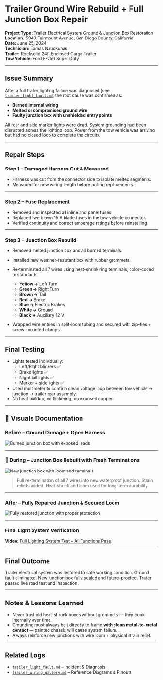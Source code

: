 # Trailer Ground Wire Rebuild + Full Junction Box Repair  
**Project Type:** Trailer Electrical System Ground & Junction Box Restoration  
**Location:** 5940 Fairmount Avenue, San Diego County, California  
**Date:** June 25, 2024  
**Technician:** Tomas Nauckunas  
**Trailer:** Rocksolid 24ft Enclosed Cargo Trailer  
**Tow Vehicle:** Ford F-250 Super Duty  

---

## Issue Summary

After a full trailer lighting failure was diagnosed (see [`trailer_light_fault.md`](https://github.com/tnauckunas/multi-domain_field_repair_logs/blob/7b1b5d0a2dd73f125dd35b2d2bf0351a40519ec0/trailer-wiring/trailer_light_fault.md), the root cause was confirmed as:
- **Burned internal wiring**
- **Melted or compromised ground wire**
- **Faulty junction box with unshielded entry points**

All rear and side marker lights were dead. System grounding had been disrupted across the lighting loop. Power from the tow vehicle was arriving but had no closed loop to complete the circuits.

---

## Repair Steps

### Step 1 – Damaged Harness Cut & Measured
- Harness was cut from the connector side to isolate melted segments.
- Measured for new wiring length before pulling replacements.

---

### Step 2 – Fuse Replacement
- Removed and inspected all inline and panel fuses.  
- Replaced two blown 15 A blade fuses in the tow‐vehicle connector.  
- Verified continuity and correct amperage ratings before reinstalling.

---

### Step 3 – Junction Box Rebuild
- Removed melted junction box and all burned terminals.  
- Installed new weather-resistant box with rubber grommets.  
- Re-terminated all 7 wires using heat-shrink ring terminals, color-coded to standard:
  - **Yellow →** Left Turn  
  - **Green →** Right Turn  
  - **Brown →** Tail  
  - **Red →** Brake  
  - **Blue →** Electric Brakes  
  - **White →** Ground  
  - **Black →** Auxiliary 12 V  

- Wrapped wire entries in split-loom tubing and secured with zip-ties + screw-mounted clamps.

---

## Final Testing

- Lights tested individually:
  - Left/Right blinkers ✅  
  - Brake lights ✅  
  - Night tail lights ✅  
  - Marker + side lights ✅  
- Used multimeter to confirm clean voltage loop between tow vehicle → junction → trailer rear assembly.
- No heat buildup, no flickering, no exposed copper.

---

## 📸 Visuals Documentation

### Before – Ground Damage + Open Harness  
![Burned junction box with exposed leads](https://github.com/tnauckunas/multi-domain_field_repair_logs/blob/main/assets/trailer-wiring/damaged_harness_exposed.jpg?raw=true)

---

### 🔧 During – Junction Box Rebuilt with Fresh Terminations  
![New junction box with loom and terminals](https://github.com/tnauckunas/multi-domain_field_repair_logs/blob/main/assets/trailer-wiring/trailer_ground_fix.jpg?raw=true)

> Full re-termination of all 7 wires into new waterproof junction. Strain reliefs added. Heat-shrink and loom used for long-term durability.

---

### After – Fully Repaired Junction & Secured Loom  
![Fully restored junction with proper protection](https://github.com/tnauckunas/multi-domain_field_repair_logs/blob/main/assets/trailer-wiring/Fully%20Repaired.jpg?raw=true)

---

### Final Light System Verification
**Video:** [Full Lighting System Test – All Functions Pass](https://github.com/tnauckunas/multi-domain_field_repair_logs/blob/bfba1c388dce2dba971dbffe13eafb74a8c525ae/assets/trailer-wiring/rear_lights_working.mp4?raw=true)

---

## Final Outcome

Trailer electrical system was restored to safe working condition. Ground fault eliminated. New junction box fully sealed and future-proofed. Trailer passed live road test and inspection.

---

## Notes & Lessons Learned

- Never trust old heat-shrunk boxes without grommets — they cook internally over time.
- Grounding must always bolt directly to frame **with clean metal-to-metal contact** — painted chassis will cause system failure.
- Always reinforce new junctions with wire loom + physical strain relief.

---

## Related Logs

- [`trailer_light_fault.md`](https://github.com/tnauckunas/multi-domain_field_repair_logs/blob/6cd1208712d06fa08eacfed157040fef7d37ec42/trailer-wiring/trailer_light_fault.md)  – Incident & Diagnosis 
- [`trailer_wiring_gallery.md`](https://github.com/tnauckunas/multi-domain_field_repair_logs/blob/fad056f448a11c1a518a7b821cbe1745301125fd/trailer-wiring/trailer_wiring_gallery.md) – Reference Diagrams & Pinouts  

